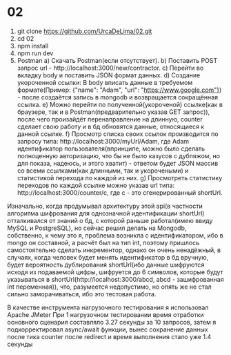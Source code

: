 # 02

1) git clone https://github.com/UrcaDeLima/02.git
2) cd 02
3) npm install
4) npm run dev
5) Postman
  a) Скачать Postman(если отсутствует).
  b) Поставить POST запрос url - http://localhost:3000/new/contractor.
  c) Перейти во вкладку body и поставить JSON формат данных.
  d) Создание укороченной ссылки: В body вписать данные в требуемом формате(Пример: {"name": "Adam", "url": "https://www.google.com"}) - после создаётся запись в mongodb и возвращается сокращённая ссылка.
  e) Можно перейти по полученной(укороченой) ссылке(как в браузере, так и в Postman(предварительно указав GET запрос)), после чего произайдёт перенаправление на длинную, counter сделает свою работу и в бд обновятся данные, относящиеся к данной ссылке.
  f) Просмотр списка своих ссылок производится по запросу типа: http://localhost:3000/myUrl/Adam, где Adam идентификатор пользователя(впринципе, можно было сделать полноценную авторизацию, что бы не было казусов с дубляжом, но для показа, надеюсь, и этого хватит) - ответом будет JSON массив со всеми ссылками(как длинными, так и укорочеными) и статистикой перехода по каждой из них.
  g) Просмотреть статистику переходов по каждой ссылке можно указав url типа: http://localhost:3000/counter/c, где c - это сгенерированный shortUrl.

Изначально, когда продумывал архитектуру этой api(в частности алгоритма шифрования для однозначной идентификации shortUrl) отталкивался от знаний о бд, с которой раньше работал(имею ввиду MySQL и PostgreSQL), но сейчас решил делать на Mongodb, собственно, к чему это я, проблема возникла с идентификатором, ибо в mongo он составной, а расчёт был на тип int, поэтому пришлось самостоятельно сделать инкрементор, однако он очень ненадёжный, в случаях, когда человек будет менять идентификатор в бд вручную, будет вероятность дублирования shortUrl(ибо данные шифруются исходя из подаваемой цифры, шифруется до 6 символов, которые будут указываться в shortUrl(http://localhost:3000/abcd, abcd - зашифрованная int переменная)), что, разумеется недопустимо, но опять же не стал сильно заморачиваться, ибо это тестовая работа.

В качестве инструмента нагрузочного тестирования я использовал Apache JMeter
При 1 нагрузочном тестировании время отработки основного сценария составляло 3.27 секунды за 10 запросов, затем я подкорректировал async/await функции, вынес сохранение данных после тика counter после redirect и время выполнения стало уже 1.4 секунды
